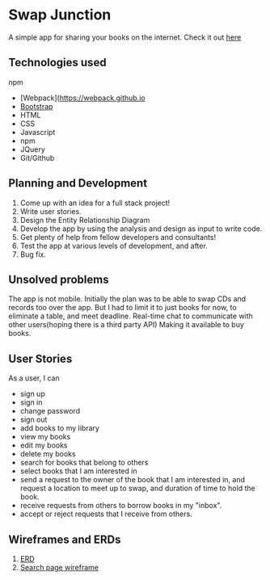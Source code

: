 
# Swap Junction

A simple app for sharing your books on the internet.
Check it out <a href="https://sujkid.github.io/full-stack-front-end/">here</a>

## Technologies used

npm

-   [Webpack](https://webpack.github.io
-   [Bootstrap](http://getbootstrap.com)
-   HTML
-   CSS
-   Javascript
-   npm
-   JQuery
-   Git/Github


## Planning and Development

1.  Come up with an idea for a full stack project!
1.  Write user stories.
1.  Design the Entity Relationship Diagram
1.  Develop the app by using the analysis and design as input to write code.
1.  Get plenty of help from fellow developers and consultants!
1.  Test the app at various levels of development, and after.
1.  Bug fix.

## Unsolved problems

The app is not mobile.
Initially the plan was to be able to swap CDs and records too over the app. But
I had to limit it to just books for now, to eliminate a table, and meet
deadline.
Real-time chat to communicate with other users(hoping there is a third party
API)
Making it available to buy books.

## User Stories

As a user, I can

-  sign up
-  sign in
-  change password
-  sign out
-  add books to my library
-  view my books
-  edit my books
-  delete my books
-  search for books that belong to others
-  select books that I am interested in
-  send a request to the owner of the book that I am interested in, and request
   a location to meet up to swap, and duration of time to hold the book.
-  receive requests from others to borrow books in my "inbox".
-  accept or reject requests that I receive from others.

## Wireframes and ERDs

1.  <a href=".ERD/swap jungle erd: Lucidchart.pdf">ERD</a>
1.  <a href="./Wireframes/IMG_7360.JPG">Search page wireframe</a>
